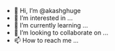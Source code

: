 - 👋 Hi, I’m @akashghuge
- 👀 I’m interested in ...
- 🌱 I’m currently learning ...
- 💞️ I’m looking to collaborate on ...
- 📫 How to reach me ...

<!---
akashghuge/akashghuge is a ✨ special ✨ repository because its `README.md` (this file) appears on your GitHub profile.
You can click the Preview link to take a look at your changes.
--->
